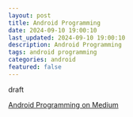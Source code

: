 ```yaml
---
layout: post
title: Android Programming
date: 2024-09-10 19:00:10
last_updated: 2024-09-10 19:00:10
description: Android Programming
tags: android programming
categories: android
featured: false
---
```


draft

[Android Programming on Medium]:https://medium.com/make-android "https://medium.com/make-android"
[Android Programming on Medium]



